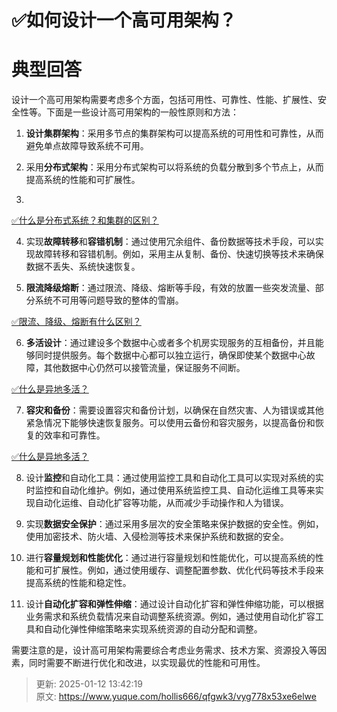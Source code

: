 # ✅如何设计一个高可用架构？

# 典型回答


设计一个高可用架构需要考虑多个方面，包括可用性、可靠性、性能、扩展性、安全性等。下面是一些设计高可用架构的一般性原则和方法：



1. **设计集群架构**：采用多节点的集群架构可以提高系统的可用性和可靠性，从而避免单点故障导致系统不可用。



2. 采用**分布式架构**：采用分布式架构可以将系统的负载分散到多个节点上，从而提高系统的性能和可扩展性。
3. 

[✅什么是分布式系统？和集群的区别？](https://www.yuque.com/hollis666/qfgwk3/nhfl6i)



4. 实现**故障转移**和**容错机制**：通过使用冗余组件、备份数据等技术手段，可以实现故障转移和容错机制。例如，采用主从复制、备份、快速切换等技术来确保数据不丢失、系统快速恢复。



5. **限流降级熔断**：通过限流、降级、熔断等手段，有效的放置一些突发流量、部分系统不可用等问题导致的整体的雪崩。



[✅限流、降级、熔断有什么区别？](https://www.yuque.com/hollis666/qfgwk3/etgovbs6bgphlqso)



6. **多活设计**：通过建设多个数据中心或者多个机房实现服务的互相备份，并且能够同时提供服务。每个数据中心都可以独立运行，确保即使某个数据中心故障，其他数据中心仍然可以接管流量，保证服务不间断。  



[✅什么是异地多活？](https://www.yuque.com/hollis666/qfgwk3/nu68owhf7qdgdya8)



7. **容灾和备份**：需要设置容灾和备份计划，以确保在自然灾害、人为错误或其他紧急情况下能够快速恢复服务。可以使用云备份和容灾服务，以提高备份和恢复的效率和可靠性。



[✅什么是异地多活？](https://www.yuque.com/hollis666/qfgwk3/nu68owhf7qdgdya8)



8. 设计**监控**和自动化工具：通过使用监控工具和自动化工具可以实现对系统的实时监控和自动化维护。例如，通过使用系统监控工具、自动化运维工具等来实现自动化运维、自动化扩容等功能，从而减少手动操作和人为错误。



9. 实现**数据安全保护**：通过采用多层次的安全策略来保护数据的安全性。例如，使用加密技术、防火墙、入侵检测等技术来保护系统和数据的安全。



10. 进行**容量规划和性能优化**：通过进行容量规划和性能优化，可以提高系统的性能和可扩展性。例如，通过使用缓存、调整配置参数、优化代码等技术手段来提高系统的性能和稳定性。



11. 设计**自动化扩容和弹性伸缩**：通过设计自动化扩容和弹性伸缩功能，可以根据业务需求和系统负载情况来自动调整系统资源。例如，通过使用自动化扩容工具和自动化弹性伸缩策略来实现系统资源的自动分配和调整。



需要注意的是，设计高可用架构需要综合考虑业务需求、技术方案、资源投入等因素，同时需要不断进行优化和改进，以实现最优的性能和可用性。



> 更新: 2025-01-12 13:42:19  
> 原文: <https://www.yuque.com/hollis666/qfgwk3/vyg778x53xe6elwe>
